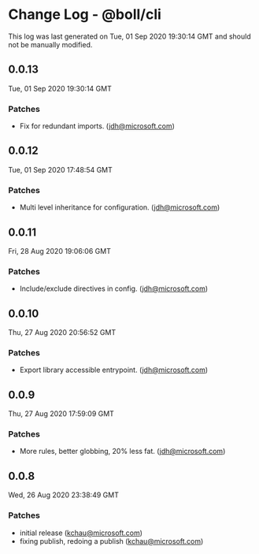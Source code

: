 # Change Log - @boll/cli

This log was last generated on Tue, 01 Sep 2020 19:30:14 GMT and should not be manually modified.

<!-- Start content -->

## 0.0.13

Tue, 01 Sep 2020 19:30:14 GMT

### Patches

- Fix for redundant imports. (jdh@microsoft.com)

## 0.0.12

Tue, 01 Sep 2020 17:48:54 GMT

### Patches

- Multi level inheritance for configuration. (jdh@microsoft.com)

## 0.0.11

Fri, 28 Aug 2020 19:06:06 GMT

### Patches

- Include/exclude directives in config. (jdh@microsoft.com)

## 0.0.10

Thu, 27 Aug 2020 20:56:52 GMT

### Patches

- Export library accessible entrypoint. (jdh@microsoft.com)

## 0.0.9

Thu, 27 Aug 2020 17:59:09 GMT

### Patches

- More rules, better globbing, 20% less fat. (jdh@microsoft.com)

## 0.0.8

Wed, 26 Aug 2020 23:38:49 GMT

### Patches

- initial release (kchau@microsoft.com)
- fixing publish, redoing a publish (kchau@microsoft.com)
